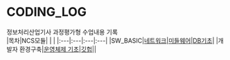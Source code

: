# CODING_LOG
정보처리산업기사 과정평가형 수업내용 기록 <br>
|목차|NCS모듈| | |
|:---|:---|:---|:---|
|SW_BASIC|[네트워크](./SW_BASIC/네트워크)|[미들웨어](./SW_BASIC/미들웨어)|[DB기초](./SW_BASIC/DB-기초)|
|개발자 환경구축|[운영체제 기초](./개발자_환경구축/리눅스)|[깃헙](./개발자_환경구축/깃헙)||
